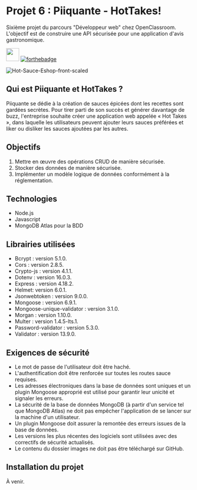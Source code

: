 # Projet 6 : Piiquante - HotTakes!

Sixième projet du parcours "Développeur web" chez OpenClassroom. L'objectif est de construire une API sécurisée pour une application d'avis gastronomique.

<img src="https://user-images.githubusercontent.com/98737248/217843411-8a7882af-1628-4fbe-bca0-dbc78b7cb737.svg" style="height:35px;"> [![forthebadge](https://forthebadge.com/images/badges/powered-by-coffee.svg)](https://forthebadge.com)

![Hot-Sauce-Eshop-front-scaled](https://user-images.githubusercontent.com/98737248/217837620-787a1ee3-6920-49b5-a971-2302df4fb647.jpg)

## Qui est Piiquante et HotTakes ?

Piiquante se dédie à la création de sauces épicées dont les recettes sont gardées secrètes. Pour tirer parti de son succès et générer davantage de buzz, l'entreprise souhaite créer une application web appelée « Hot Takes », dans laquelle les utilisateurs peuvent ajouter leurs sauces préférées et liker ou disliker les sauces ajoutées par les autres.

## Objectifs

1. Mettre en œuvre des opérations CRUD de manière sécurisée.
2. Stocker des données de manière sécurisée.
3. Implémenter un modèle logique de données conformément à la réglementation.

## Technologies

- Node.js
- Javascript
- MongoDB Atlas pour la BDD

## Librairies utilisées

- Bcrypt : version 5.1.0.
- Cors : version 2.8.5.
- Crypto-js : version 4.1.1.
- Dotenv : version 16.0.3.
- Express : version 4.18.2.
- Helmet: version 6.0.1.
- Jsonwebtoken : version 9.0.0.
- Mongoose : version 6.9.1.
- Mongoose-unique-validator : version 3.1.0.
- Morgan : version 1.10.0.
- Multer : version 1.4.5-lts.1.
- Password-validator : version 5.3.0.
- Validator : version 13.9.0.

## Exigences de sécurité

- Le mot de passe de l'utilisateur doit être haché.
- L'authentification doit être renforcée sur toutes les routes sauce requises.
- Les adresses électroniques dans la base de données sont uniques et un plugin Mongoose approprié est utilisé pour garantir leur unicité et signaler les erreurs.
- La sécurité de la base de données MongoDB (à partir d'un service tel que MongoDB Atlas) ne doit pas empêcher l'application de se lancer sur la machine d'un utilisateur.
- Un plugin Mongoose doit assurer la remontée des erreurs issues de la base de données.
- Les versions les plus récentes des logiciels sont utilisées avec des correctifs de sécurité actualisés.
- Le contenu du dossier images ne doit pas être téléchargé sur GitHub.

## Installation du projet

À venir.
